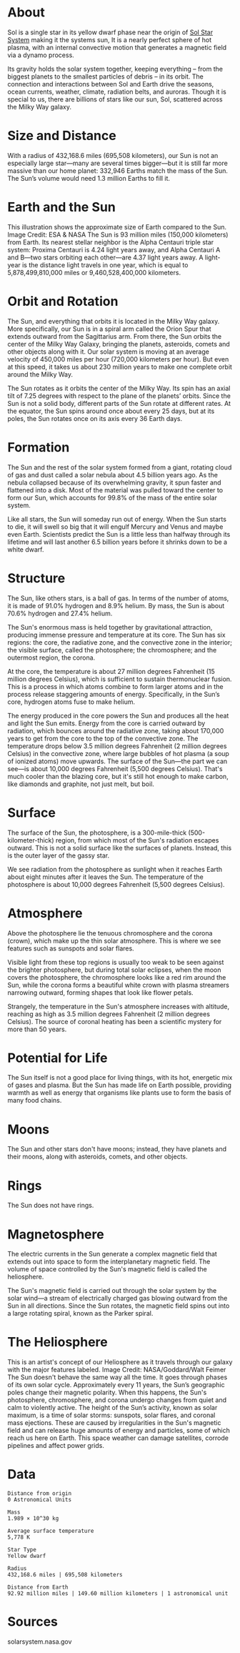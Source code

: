 <!-- TITLE: Sol -->
<!-- SUBTITLE: A star in the Milky Way galaxy -->

# About
Sol is a single star in its yellow dwarf phase near the origin of [Sol Star System](/astronomical/star-system/sol-star-system) making it the systems sun, It is a nearly perfect sphere of hot plasma, with an internal convective motion that generates a magnetic field via a dynamo process.

Its gravity holds the solar system together, keeping everything – from the biggest planets to the smallest particles of debris – in its orbit. The connection and interactions between Sol and Earth drive the seasons, ocean currents, weather, climate, radiation belts, and auroras. Though it is special to us, there are billions of stars like our sun, Sol, scattered across the Milky Way galaxy.

# Size and Distance
With a radius of 432,168.6 miles (695,508 kilometers), our Sun is not an especially large star—many are several times bigger—but it is still far more massive than our home planet: 332,946 Earths match the mass of the Sun. The Sun’s volume would need 1.3 million Earths to fill it.

# Earth and the Sun
This illustration shows the approximate size of Earth compared to the Sun. Image Credit: ESA & NASA
The Sun is 93 million miles (150,000 kilometers) from Earth. Its nearest stellar neighbor is the Alpha Centauri triple star system: Proxima Centauri is 4.24 light years away, and Alpha Centauri A and B—two stars orbiting each other—are 4.37 light years away. A light-year is the distance light travels in one year, which is equal to 5,878,499,810,000 miles or 9,460,528,400,000 kilometers.

# Orbit and Rotation
The Sun, and everything that orbits it is located in the Milky Way galaxy. More specifically, our Sun is in a spiral arm called the Orion Spur that extends outward from the Sagittarius arm. From there, the Sun orbits the center of the Milky Way Galaxy, bringing the planets, asteroids, comets and other objects along with it. Our solar system is moving at an average velocity of 450,000 miles per hour (720,000 kilometers per hour). But even at this speed, it takes us about 230 million years to make one complete orbit around the Milky Way.

The Sun rotates as it orbits the center of the Milky Way. Its spin has an axial tilt of 7.25 degrees with respect to the plane of the planets’ orbits. Since the Sun is not a solid body, different parts of the Sun rotate at different rates. At the equator, the Sun spins around once about every 25 days, but at its poles, the Sun rotates once on its axis every 36 Earth days.

# Formation
The Sun and the rest of the solar system formed from a giant, rotating cloud of gas and dust called a solar nebula about 4.5 billion years ago. As the nebula collapsed because of its overwhelming gravity, it spun faster and flattened into a disk. Most of the material was pulled toward the center to form our Sun, which accounts for 99.8% of the mass of the entire solar system.

Like all stars, the Sun will someday run out of energy. When the Sun starts to die, it will swell so big that it will engulf Mercury and Venus and maybe even Earth. Scientists predict the Sun is a little less than halfway through its lifetime and will last another 6.5 billion years before it shrinks down to be a white dwarf.

# Structure
The Sun, like others stars, is a ball of gas. In terms of the number of atoms, it is made of 91.0% hydrogen and 8.9% helium. By mass, the Sun is about 70.6% hydrogen and 27.4% helium.

The Sun's enormous mass is held together by gravitational attraction, producing immense pressure and temperature at its core. The Sun has six regions: the core, the radiative zone, and the convective zone in the interior; the visible surface, called the photosphere; the chromosphere; and the outermost region, the corona.

At the core, the temperature is about 27 million degrees Fahrenheit (15 million degrees Celsius), which is sufficient to sustain thermonuclear fusion. This is a process in which atoms combine to form larger atoms and in the process release staggering amounts of energy. Specifically, in the Sun’s core, hydrogen atoms fuse to make helium.

The energy produced in the core powers the Sun and produces all the heat and light the Sun emits. Energy from the core is carried outward by radiation, which bounces around the radiative zone, taking about 170,000 years to get from the core to the top of the convective zone. The temperature drops below 3.5 million degrees Fahrenheit (2 million degrees Celsius) in the convective zone, where large bubbles of hot plasma (a soup of ionized atoms) move upwards. The surface of the Sun—the part we can see—is about 10,000 degrees Fahrenheit (5,500 degrees Celsius). That's much cooler than the blazing core, but it's still hot enough to make carbon, like diamonds and graphite, not just melt, but boil.

# Surface
The surface of the Sun, the photosphere, is a 300-mile-thick (500-kilometer-thick) region, from which most of the Sun's radiation escapes outward. This is not a solid surface like the surfaces of planets. Instead, this is the outer layer of the gassy star.

We see radiation from the photosphere as sunlight when it reaches Earth about eight minutes after it leaves the Sun. The temperature of the photosphere is about 10,000 degrees Fahrenheit (5,500 degrees Celsius).

# Atmosphere
Above the photosphere lie the tenuous chromosphere and the corona (crown), which make up the thin solar atmosphere. This is where we see features such as sunspots and solar flares.

Visible light from these top regions is usually too weak to be seen against the brighter photosphere, but during total solar eclipses, when the moon covers the photosphere, the chromosphere looks like a red rim around the Sun, while the corona forms a beautiful white crown with plasma streamers narrowing outward, forming shapes that look like flower petals.

Strangely, the temperature in the Sun's atmosphere increases with altitude, reaching as high as 3.5 million degrees Fahrenheit (2 million degrees Celsius). The source of coronal heating has been a scientific mystery for more than 50 years.

# Potential for Life
The Sun itself is not a good place for living things, with its hot, energetic mix of gases and plasma. But the Sun has made life on Earth possible, providing warmth as well as energy that organisms like plants use to form the basis of many food chains.

# Moons
The Sun and other stars don't have moons; instead, they have planets and their moons, along with asteroids, comets, and other objects.

# Rings
The Sun does not have rings.

# Magnetosphere
The electric currents in the Sun generate a complex magnetic field that extends out into space to form the interplanetary magnetic field. The volume of space controlled by the Sun's magnetic field is called the heliosphere.

The Sun's magnetic field is carried out through the solar system by the solar wind—a stream of electrically charged gas blowing outward from the Sun in all directions. Since the Sun rotates, the magnetic field spins out into a large rotating spiral, known as the Parker spiral.

# The Heliosphere
This is an artist's concept of our Heliosphere as it travels through our galaxy with the major features labeled. Image Credit: NASA/Goddard/Walt Feimer
The Sun doesn't behave the same way all the time. It goes through phases of its own solar cycle. Approximately every 11 years, the Sun’s geographic poles change their magnetic polarity. When this happens, the Sun's photosphere, chromosphere, and corona undergo changes from quiet and calm to violently active. The height of the Sun’s activity, known as solar maximum, is a time of solar storms: sunspots, solar flares, and coronal mass ejections. These are caused by irregularities in the Sun's magnetic field and can release huge amounts of energy and particles, some of which reach us here on Earth. This space weather can damage satellites, corrode pipelines and affect power grids.

# Data

```text
Distance from origin
0 Astronomical Units

Mass
1.989 × 10^30 kg

Average surface temperature
5,778 K

Star Type
Yellow dwarf

Radius
432,168.6 miles | 695,508 kilometers

Distance from Earth 
92.92 million miles | 149.60 million kilometers | 1 astronomical unit
```


# Sources
solarsystem.nasa.gov
